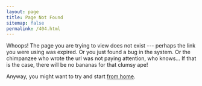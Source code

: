 ```yaml
---
layout: page
title: Page Not Found
sitemap: false
permalink: /404.html
---
```


Whoops! The page you are trying to view does not exist --- perhaps the link you were using was expired.
Or you just found a bug in the system. Or the chimpanzee who wrote the url was not paying attention, who knows...
If that is the case, there will be no bananas for that clumsy ape!

Anyway, you might want to try and start [from home](/).

<script type="text/javascript">
  var GOOG_FIXURL_LANG = 'en';
  var GOOG_FIXURL_SITE = '{{ site.url }}'
</script>
<script type="text/javascript" src="//linkhelp.clients.google.com/tbproxy/lh/wm/fixurl.js"></script>
